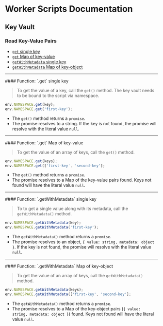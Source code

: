 # Worker Scripts Documentation

## Key Vault

### Read Key-Value Pairs

* [`get` single key](#function-get-single-key)
* [`get` Map of key-value](#function-get-map-of-key-value)
* [`getWithMetadata` single key](#function-getwithmetadata-single-key)
* [`getWithMetadata` Map of key-object](#function-getwithmetadata-map-of-key-object)

<hr/>
#### Function: `.get` single key

> To get the value of a key, call the `get()` method. The key vault needs to be bound to the script via namespace.

```javascript
env.NAMESPACE.get(key);
env.NAMESPACE.get('first-key');
```

* The `get()` method returns a `promise`.
* The promise resolves to a string. If the key is not found, the promise will resolve with the literal value `null`.

<hr/>
#### Function: `.get` Map of key-value

> To get the value of an array of keys, call the `get()` method.

```javascript
env.NAMESPACE.get(keys);
env.NAMESPACE.get(['first-key', 'second-key'];
```

* The `get()` method returns a `promise`.
* The promise resolves to a Map of the key-value pairs found. Keys not found will have the literal value `null`.

<hr/>
#### Function: `.getWithMetadata` single key

> To to get a single value along with its metadata, call the `getWithMetadata()` method.

```javascript
env.NAMESPACE.getWithMetadata(key);
env.NAMESPACE.getWithMetadata('first-key');
```

* The `getWithMetadata()` method returns a `promise`.
* The promise resolves to an object, `{ value: string, metadata: object }`. If the key is not found, the promise will resolve with the literal value `null`.

<hr/>
#### Function: `.getWithMetadata` Map of key-object

> To get the value of an array of keys, call the `getWithMetadata()` method.

```javascript
env.NAMESPACE.getWithMetadata(keys);
env.NAMESPACE.getWithMetadata(['first-key', 'second-key'];
```

* The `getWithMetadata()` method returns a `promise`.
* The promise resolves to a Map of the key-object pairs (`{ value: string, metadata: object }`) found. Keys not found will have the literal value `null`.
